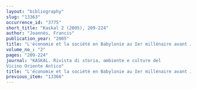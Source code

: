 ```yaml
---
layout: "bibliography"
slug: "13363"
occurrence_id: "3775"
short_title: "Kaskal 2 (2005), 209-224"
author: "Joannès, Francis"
publication_year: "2005"
title: "L'économie et la société en Babylonie au Ier millénaire avant J.-C."
volume_no_: "2"
pages: "209-224"
journal: "KASKAL. Rivista di storia, ambiente e culture del
Vicino Oriente Antico"
title: "L'économie et la société en Babylonie au Ier millénaire avant J.-C."
previous_item: "13366"
---
```

